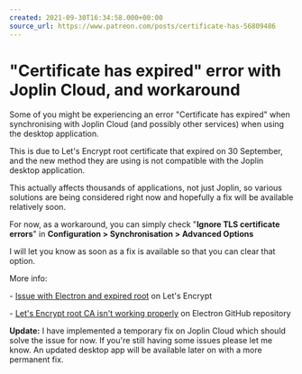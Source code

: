 ```yaml
---
created: 2021-09-30T16:34:58.000+00:00
source_url: https://www.patreon.com/posts/certificate-has-56809486
---
```


# "Certificate has expired" error with Joplin Cloud, and workaround

Some of you might be experiencing an error "Certificate has expired" when synchronising with Joplin Cloud (and possibly other services) when using the desktop application.

This is due to Let's Encrypt root certificate that expired on 30 September, and the new method they are using is not compatible with the Joplin desktop application.

This actually affects thousands of applications, not just Joplin, so various solutions are being considered right now and hopefully a fix will be available relatively soon.

For now, as a workaround, you can simply check "**Ignore TLS certificate errors**" in **Configuration > Synchronisation > Advanced Options**

I will let you know as soon as a fix is available so that you can clear that option.

More info:

\- [Issue with Electron and expired root](https://community.letsencrypt.org/t/issues-with-electron-and-expired-root/160991) on Let's Encrypt

\- [Let's Encrypt root CA isn't working properly](https://github.com/electron/electron/issues/31212) on Electron GitHub repository

**Update:** I have implemented a temporary fix on Joplin Cloud which should solve the issue for now. If you're still having some issues please let me know. An updated desktop app will be available later on with a more permanent fix.